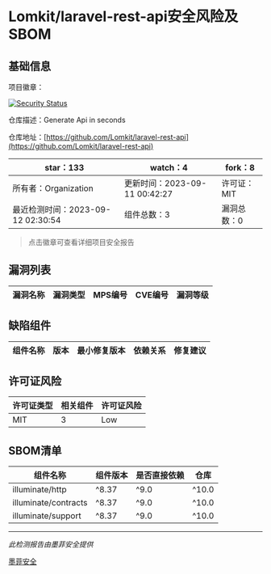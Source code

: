 # Lomkit/laravel-rest-api安全风险及SBOM

## 基础信息

项目徽章：

[![Security Status](https://www.murphysec.com/platform3/v31/badge/1701300989939466240.svg)](https://www.murphysec.com/console/report/1701300989637476352/1701300989939466240)

仓库描述：Generate Api in seconds

仓库地址：[https://github.com/Lomkit/laravel-rest-api](https://github.com/Lomkit/laravel-rest-api)

| star：133 | watch：4 | fork：8 |
| ----------- | -------------- | ------------ |
| 所有者：Organization | 更新时间：2023-09-11 00:42:27 | 许可证：MIT |
| 最近检测时间：2023-09-12 02:30:54 | 组件总数：3 | 漏洞总数：0 |

> 点击徽章可查看详细项目安全报告



## 漏洞列表

| 漏洞名称 | 漏洞类型 | MPS编号 | CVE编号 | 漏洞等级 |
| ------- | ------ | ------- | ------ | ----- |





## 缺陷组件

| 组件名称 | 版本 | 最小修复版本 | 依赖关系 | 修复建议 |
| -------- | ---- | ------------ | -------- | -------- |





## 许可证风险

| 许可证类型 | 相关组件 | 许可证风险 |
| ---------- | -------- | ---------- |
|MIT|3|Low|




## SBOM清单

| 组件名称 | 组件版本 | 是否直接依赖 | 仓库 |
| -------- | -------- | ------------ | ---- |
|illuminate/http|^8.37|^9.0|^10.0|间接依赖|composer|
|illuminate/contracts|^8.37|^9.0|^10.0|间接依赖|composer|
|illuminate/support|^8.37|^9.0|^10.0|间接依赖|composer|


------

*此检测报告由墨菲安全提供*

[墨菲安全](www.murphysec.com)